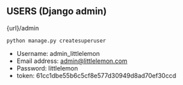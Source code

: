 ## USERS (Django admin)

{url}/admin

```
python manage.py createsuperuser
```

* Username: admin_littlelemon
* Email address: admin@littlelemon.com
* Password: littlelemon
* token: 61cc1dbe55b6c5cf8e577d30949d8ad70ef30ccd
